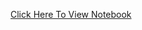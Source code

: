 [Click Here To View Notebook](https://github.com/mathias-wb/stock-market-analysis/blob/master/analysis.ipynb)

